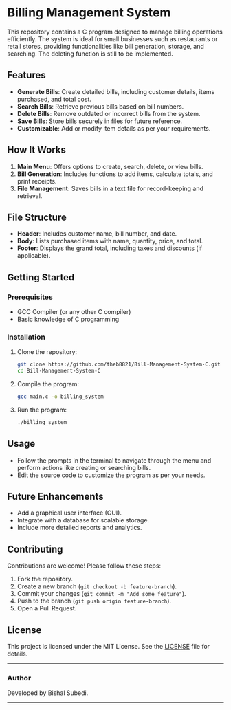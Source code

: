 
# Billing Management System

This repository contains a C program designed to manage billing operations efficiently. The system is ideal for small businesses such as restaurants or retail stores, providing functionalities like bill generation, storage, and searching. The deleting function is still to be implemented.

## Features

- **Generate Bills**: Create detailed bills, including customer details, items purchased, and total cost.
- **Search Bills**: Retrieve previous bills based on bill numbers.
- **Delete Bills**: Remove outdated or incorrect bills from the system.
- **Save Bills**: Store bills securely in files for future reference.
- **Customizable**: Add or modify item details as per your requirements.

## How It Works

1. **Main Menu**: Offers options to create, search, delete, or view bills.
2. **Bill Generation**: Includes functions to add items, calculate totals, and print receipts.
3. **File Management**: Saves bills in a text file for record-keeping and retrieval.

## File Structure

- **Header**: Includes customer name, bill number, and date.
- **Body**: Lists purchased items with name, quantity, price, and total.
- **Footer**: Displays the grand total, including taxes and discounts (if applicable).

## Getting Started

### Prerequisites

- GCC Compiler (or any other C compiler)
- Basic knowledge of C programming

### Installation

1. Clone the repository:
   ```bash
   git clone https://github.com/theb8821/Bill-Management-System-C.git
   cd Bill-Management-System-C

   ```
2. Compile the program:
   ```bash
   gcc main.c -o billing_system
   ```
3. Run the program:
   ```bash
   ./billing_system
   ```

## Usage

- Follow the prompts in the terminal to navigate through the menu and perform actions like creating or searching bills.
- Edit the source code to customize the program as per your needs.

## Future Enhancements

- Add a graphical user interface (GUI).
- Integrate with a database for scalable storage.
- Include more detailed reports and analytics.

## Contributing

Contributions are welcome! Please follow these steps:

1. Fork the repository.
2. Create a new branch (`git checkout -b feature-branch`).
3. Commit your changes (`git commit -m "Add some feature"`).
4. Push to the branch (`git push origin feature-branch`).
5. Open a Pull Request.

## License

This project is licensed under the MIT License. See the [LICENSE](LICENSE) file for details.

---

### Author

Developed by Bishal Subedi.

---
